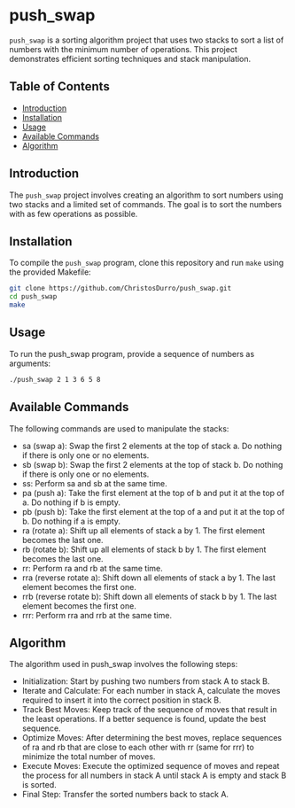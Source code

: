 # push_swap

`push_swap` is a sorting algorithm project that uses two stacks to sort a list of numbers with the minimum number of operations. This project demonstrates efficient sorting techniques and stack manipulation.

## Table of Contents

- [Introduction](#introduction)
- [Installation](#installation)
- [Usage](#usage)
- [Available Commands](#available-commands)
- [Algorithm](#algorithm)

## Introduction

The `push_swap` project involves creating an algorithm to sort numbers using two stacks and a limited set of commands. The goal is to sort the numbers with as few operations as possible.

## Installation

To compile the `push_swap` program, clone this repository and run `make` using the provided Makefile:

```bash
git clone https://github.com/ChristosDurro/push_swap.git
cd push_swap
make
```

## Usage

To run the push_swap program, provide a sequence of numbers as arguments:

```bash
./push_swap 2 1 3 6 5 8
```

## Available Commands

The following commands are used to manipulate the stacks:

- sa (swap a): Swap the first 2 elements at the top of stack a. Do nothing if there is only one or no elements.
- sb (swap b): Swap the first 2 elements at the top of stack b. Do nothing if there is only one or no elements.
- ss: Perform sa and sb at the same time.
- pa (push a): Take the first element at the top of b and put it at the top of a. Do nothing if b is empty.
- pb (push b): Take the first element at the top of a and put it at the top of b. Do nothing if a is empty.
- ra (rotate a): Shift up all elements of stack a by 1. The first element becomes the last one.
- rb (rotate b): Shift up all elements of stack b by 1. The first element becomes the last one.
- rr: Perform ra and rb at the same time.
- rra (reverse rotate a): Shift down all elements of stack a by 1. The last element becomes the first one.
- rrb (reverse rotate b): Shift down all elements of stack b by 1. The last element becomes the first one.
- rrr: Perform rra and rrb at the same time.

## Algorithm

The algorithm used in push_swap involves the following steps:

- Initialization: Start by pushing two numbers from stack A to stack B.
- Iterate and Calculate: For each number in stack A, calculate the moves required to insert it into the correct position in stack B.
- Track Best Moves: Keep track of the sequence of moves that result in the least operations. If a better sequence is found, update the best sequence.
- Optimize Moves: After determining the best moves, replace sequences of ra and rb that are close to each other with rr (same for rrr) to minimize the total number of moves.
- Execute Moves: Execute the optimized sequence of moves and repeat the process for all numbers in stack A until stack A is empty and stack B is sorted.
- Final Step: Transfer the sorted numbers back to stack A.
